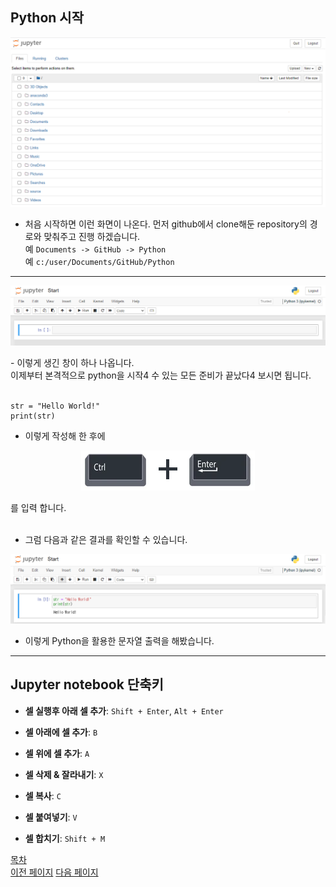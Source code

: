 ## **Python 시작**

<p align="center">
  <img src="./Image/jupyterEditor_1.png" alt="jupyterEditor_1">
</p>

- 처음 시작하면 이런 화면이 나온다. 먼저 github에서 clone해둔 repository의 경로와 맞춰주고 진행 하겠습니다. <br>예 `Documents -> GitHub -> Python`<br>예 `c:/user/Documents/GitHub/Python`

---

<p align="center">
  <img src="./Image/jupyterEditor_2.png" alt="jupyterEditor_2">
</p>
- 이렇게 생긴 창이 하나 나옵니다.<br>이제부터 본격적으로 python을 시작4 수 있는 모든 준비가 끝났다4 보시면 됩니다. <br><br>

```
str = "Hello World!"
print(str)
```
- 이렇게 작성해 한 후에
<p align="center">
  <img src="./Image/jupyterEditor_99.png" alt="jupyterEditor_99">
</p>를 입력 합니다.<br><br>


- 그럼 다음과 같은 결과를 확인할 수 있습니다.

<p align="center">
  <img src="./Image/jupyterEditor_3.png" alt="jupyterEditor_3">
</p>

- 이렇게 Python을 활용한 문자열 출력을 해봤습니다.

---

## **Jupyter notebook 단축키**
- **셀 실행후 아래 셀 추가**: `Shift + Enter`, `Alt + Enter`

- **셀 아래에 셀 추가**: `B`
- **셀 위에 셀 추가**: `A`

- **셀 삭제 & 잘라내기**: `X`
- **셀 복사**: `C`
- **셀 붙여넣기**: `V`

- **셀 합치기**: `Shift + M`

[목차](https://github.com/Devcurve/Python/blob/main/README.md)<br>
[이전 페이지](https://github.com/Devcurve/Python/blob/main/Chapter_2/Advantages.md)
[다음 페이지](https://github.com/Devcurve/Python/blob/main/Chapter_2/Variable.md)

